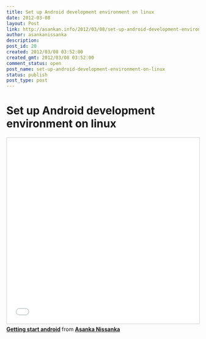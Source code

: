 ```yaml
---
title: Set up Android development environment on linux
date: 2012-03-08
layout: Post
link: http://asankan.info/2012/03/08/set-up-android-development-environment-on-linux/
author: asankanissanka
description: 
post_id: 20
created: 2012/03/08 03:52:00
created_gmt: 2012/03/08 03:52:00
comment_status: open
post_name: set-up-android-development-environment-on-linux
status: publish
post_type: post
---
```


# Set up Android development environment on linux

<iframe src="//www.slideshare.net/slideshow/embed_code/key/4mLFRFUSOmzTQh" width="595" height="485" frameborder="0" marginwidth="0" marginheight="0" scrolling="no" style="border:1px solid #CCC; border-width:1px; margin-bottom:5px; max-width: 100%;" allowfullscreen> </iframe> <div style="margin-bottom:5px"> <strong> <a href="//www.slideshare.net/asankanissanka/getting-start-android" title="Getting start android" target="_blank">Getting start android</a> </strong> from <strong><a target="_blank" href="https://www.slideshare.net/asankanissanka">Asanka Nissanka</a></strong> </div>